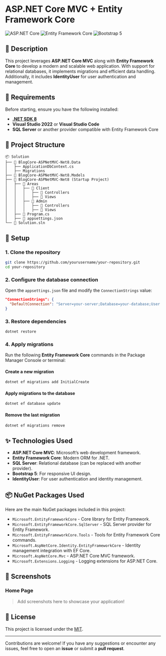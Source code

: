 # ASP.NET Core MVC + Entity Framework Core

![ASP.NET Core](https://img.shields.io/badge/ASP.NET%20Core-512BD4?style=for-the-badge&logo=.net&logoColor=white)
![Entity Framework Core](https://img.shields.io/badge/Entity%20Framework%20Core-512BD4?style=for-the-badge&logo=nuget&logoColor=white)
![Bootstrap 5](https://img.shields.io/badge/Bootstrap-7952B3?style=for-the-badge&logo=bootstrap&logoColor=white)

## 📖 Description

This project leverages **ASP.NET Core MVC** along with **Entity Framework Core** to develop a modern and scalable web application. With support for relational databases, it implements migrations and efficient data handling. Additionally, it includes **IdentityUser** for user authentication and management.

## 🚀 Requirements

Before starting, ensure you have the following installed:

- **[.NET SDK 8](https://dotnet.microsoft.com/download/dotnet/8.0)**
- **Visual Studio 2022** or **Visual Studio Code**
- **SQL Server** or another provider compatible with Entity Framework Core

## 📂 Project Structure

```
📦 Solution
├── 📁 BlogCore-ASPNetMVC-Net8.Data
│   ├── ApplicationDbContext.cs
│   ├── Migrations
├── 📁 BlogCore-ASPNetMVC-Net8.Models
├── 📁 BlogCore-ASPNetMVC-Net8 (Startup Project)
│   ├── 📁 Areas
│   │   ├── 📁 Client
│   │   │   ├── 📁 Controllers
│   │   │   ├── 📁 Views
│   │   ├── 📁 Admin
│   │   │   ├── 📁 Controllers
│   │   │   ├── 📁 Views
│   ├── 📄 Program.cs
│   ├── 📄 appsettings.json
└── 📄 Solution.sln
```

## 🔧 Setup

### 1. Clone the repository

```bash
git clone https://github.com/yourusername/your-repository.git
cd your-repository
```

### 2. Configure the database connection

Open the `appsettings.json` file and modify the `ConnectionStrings` value:

```json
"ConnectionStrings": {
  "DefaultConnection": "Server=your-server;Database=your-database;User Id=your-username;Password=your-password;"
}
```

### 3. Restore dependencies

```bash
dotnet restore
```

### 4. Apply migrations

Run the following **Entity Framework Core** commands in the Package Manager Console or terminal:

#### Create a new migration
```bash
dotnet ef migrations add InitialCreate
```

#### Apply migrations to the database
```bash
dotnet ef database update
```

#### Remove the last migration
```bash
dotnet ef migrations remove
```

## ✨ Technologies Used

- **ASP.NET Core MVC**: Microsoft’s web development framework.
- **Entity Framework Core**: Modern ORM for .NET.
- **SQL Server**: Relational database (can be replaced with another provider).
- **Bootstrap 5**: For responsive UI design.
- **IdentityUser**: For user authentication and identity management.

## 📦 NuGet Packages Used

Here are the main NuGet packages included in this project:

- `Microsoft.EntityFrameworkCore` - Core library for Entity Framework.
- `Microsoft.EntityFrameworkCore.SqlServer` - SQL Server provider for Entity Framework.
- `Microsoft.EntityFrameworkCore.Tools` - Tools for Entity Framework Core commands.
- `Microsoft.AspNetCore.Identity.EntityFrameworkCore` - Identity management integration with EF Core.
- `Microsoft.AspNetCore.Mvc` - ASP.NET Core MVC framework.
- `Microsoft.Extensions.Logging` - Logging extensions for ASP.NET Core.

## 📸 Screenshots

### Home Page

> Add screenshots here to showcase your application!

## 📜 License

This project is licensed under the [MIT](LICENSE).

---

Contributions are welcome! If you have any suggestions or encounter any issues, feel free to open an **issue** or submit a **pull request**.


